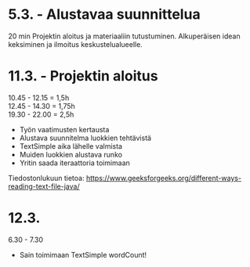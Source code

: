 # 5.3. - Alustavaa suunnittelua
20 min
Projektin aloitus ja materiaaliin tutustuminen. Alkuperäisen idean keksiminen ja ilmoitus keskustelualueelle.


# 11.3. - Projektin aloitus
10.45 - 12.15 = 1,5h  
12.45 - 14.30 = 1,75h  
19.30 - 22.00 = 2,5h
- Työn vaatimusten kertausta
- Alustava suunnitelma luokkien tehtävistä
- TextSimple aika lähelle valmista
- Muiden luokkien alustava runko
- Yritin saada iteraattoria toimimaan

Tiedostonlukuun tietoa:
https://www.geeksforgeeks.org/different-ways-reading-text-file-java/

# 12.3. 
6.30 - 7.30
- Sain toimimaan TextSimple wordCount!